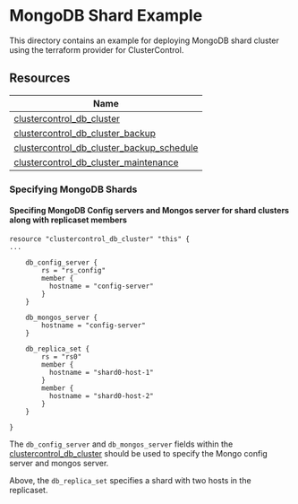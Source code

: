 # MongoDB Shard Example

This directory contains an example for deploying MongoDB shard cluster using the terraform provider for ClusterControl.

## Resources

| Name                                                                                                                                               |
|----------------------------------------------------------------------------------------------------------------------------------------------------|
| [clustercontrol_db_cluster](../../docs/resources/db_cluster.md#clustercontrol_db_cluster-resource)                                                 |
| [clustercontrol_db_cluster_backup](../../docs/resources/db_cluster_backup.md#clustercontrol_db_cluster_backup-resource)                            |                                                                                                                                                                                    |
| [clustercontrol_db_cluster_backup_schedule](../../docs/resources/db_cluster_backup_schedule.md#clustercontrol_db_cluster_backup_schedule-resource) |
| [clustercontrol_db_cluster_maintenance](../../docs/resources/db_cluster_maintenance.md#clustercontrol_db_cluster_maintenance-resource)             |


### Specifying MongoDB Shards

#### Specifing MongoDB Config servers and Mongos server for shard clusters along with replicaset members

```text
resource "clustercontrol_db_cluster" "this" {
...

    db_config_server {
        rs = "rs_config"
        member {
          hostname = "config-server"
        }
    }

    db_mongos_server {
        hostname = "config-server"
    }

    db_replica_set {
        rs = "rs0"
        member {
          hostname = "shard0-host-1"
        }
        member {
          hostname = "shard0-host-2"
        }
    }

}
```

The `db_config_server` and `db_mongos_server` fields within the [clustercontrol_db_cluster](../../docs/resources/db_cluster.md#clustercontrol_db_cluster-resource) should be used to specify
the Mongo config server and mongos server.

Above, the `db_replica_set` specifies a shard with two hosts in the replicaset.
